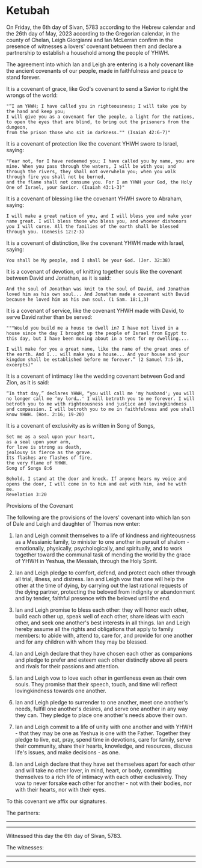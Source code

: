 # Ketubah

On Friday, the 6th day of Sivan, 5783 according to the Hebrew calendar and the 26th day of May, 2023 according to the Gregorian calendar, in the county of Chelan, Leigh Giorgianni and Ian McLerran confirm in the presence of witnesses a lovers' covenant between them and declare a partnership to establish a household among the people of YHWH.

The agreement into which Ian and Leigh are entering is a holy covenant like the ancient covenants of our people, made in faithfulness and peace to stand forever.

It is a covenant of grace, like God's covenant to send a Savior to right the wrongs of the world:
```
"“I am YHWH; I have called you in righteousness; I will take you by the hand and keep you;
I will give you as a covenant for the people, a light for the nations,
to open the eyes that are blind, to bring out the prisoners from the dungeon,
from the prison those who sit in darkness."" (Isaiah 42:6-7)"
```
It is a covenant of protection like the covenant YHWH swore to Israel, saying:
```
"Fear not, for I have redeemed you; I have called you by name, you are mine. When you pass through the waters, I will be with you; and through the rivers, they shall not overwhelm you; when you walk through fire you shall not be burned,
and the flame shall not consume you. For I am YHWH your God, the Holy One of Israel, your Savior. (Isaiah 43:1-3)"
```
It is a covenant of blessing like the covenant YHWH swore to Abraham, saying:
```
I will make a great nation of you, and I will bless you and make your name great. I will bless those who bless you, and whoever dishonors you I will curse. All the families of the earth shall be blessed through you. (Genesis 12:2-3)
```
It is a covenant of distinction, like the covenant YHWH made with Israel, saying:
```
You shall be My people, and I shall be your God. (Jer. 32:38)
```
It is a covenant of devotion, of knitting together souls like the covenant between David and Jonathan, as it is said:
```
And the soul of Jonathan was knit to the soul of David, and Jonathan loved him as his own soul... And Jonathan made a covenant with David because he loved him as his own soul. (1 Sam. 18:1,3)
```
It is a covenant of service, like the covenant YHWH made with David, to serve David rather than be served:
```
"""Would you build me a house to dwell in? I have not lived in a house since the day I brought up the people of Israel from Egypt to this day, but I have been moving about in a tent for my dwelling....
```
```
I will make for you a great name, like the name of the great ones of the earth. And I... will make you a house... And your house and your kingdom shall be established before me forever.” (2 Samuel 7:5-16, excerpts)"
```
It is a covenant of intimacy like the wedding covenant between God and Zion, as it is said:
```
“In that day,” declares YHWH, “you will call me 'my husband'; you will no longer call me ‘my lord….' I will betroth you to me forever. I will betroth you to me with righteousness and justice and lovingkindness and compassion. I will betroth you to me in faithfulness and you shall know YHWH. (Hos. 2:16; 19-20)
```
It is a covenant of exclusivity as is written in Song of Songs,
```
Set me as a seal upon your heart,
as a seal upon your arm,
for love is strong as death,
jealousy is fierce as the grave.
Its flashes are flashes of fire,
the very flame of YHWH.
Song of Songs 8:6
```
```
Behold, I stand at the door and knock. If anyone hears my voice and opens the door, I will come in to him and eat with him, and he with me.
Revelation 3:20
```
Provisions of the Covenant

The following are the provisions of the lovers' covenant into which Ian son of Dale and Leigh and daughter of Thomas now enter:

1. Ian and Leigh commit themselves to a life of kindness and righteousness as a Messianic family, to minister to one another in pursuit of shalom - emotionally, physically, psychologically, and spiritually, and to work together toward the communal task of mending the world by the grace of YHWH in Yeshua, the Messiah, through the Holy Spirit.

2. Ian and Leigh pledge to comfort, defend, and protect each other through all trial, illness, and distress. Ian and Leigh vow that one will help the other at the time of dying, by carrying out the last rational requests of the dying partner, protecting the beloved from indignity or abandonment and by tender, faithful presence with the beloved until the end.

3. Ian and Leigh promise to bless each other: they will honor each other, build each other up, speak well of each other, share ideas with each other, and seek one another's best interests in all things. Ian and Leigh hereby assume all the rights and obligations that apply to family members: to abide with, attend to, care for, and provide for one another and for any children with whom they may be blessed.

4. Ian and Leigh declare that they have chosen each other as companions and pledge to prefer and esteem each other distinctly above all peers and rivals for their passions and attention.

5. Ian and Leigh vow to love each other in gentleness even as their own souls. They promise that their speech, touch, and time will reflect lovingkindness towards one another.

6. Ian and Leigh pledge to surrender to one another, meet one another's needs, fulfill one another's desires, and serve one another in any way they can. They pledge to place one another's needs above their own.

7. Ian and Leigh commit to a life of unity with one another and with YHWH - that they may be one as Yeshua is one with the Father. Together they pledge to live, eat, pray, spend time in devotions, care for family, serve their community, share their hearts, knowledge, and resources, discuss life's issues, and make decisions - as one. 

8. Ian and Leigh declare that they have set themselves apart for each other and will take no other lover, in mind, heart, or body, committing themselves to a rich life of intimacy with each other exclusively. They vow to never forsake each other for another - not with their bodies, nor with their hearts, nor with their eyes.

To this covenant we affix our signatures.

The partners:

________________________________________

________________________________________

Witnessed this day the 6th day of Sivan, 5783.

The witnesses:

______________________________

______________________________
